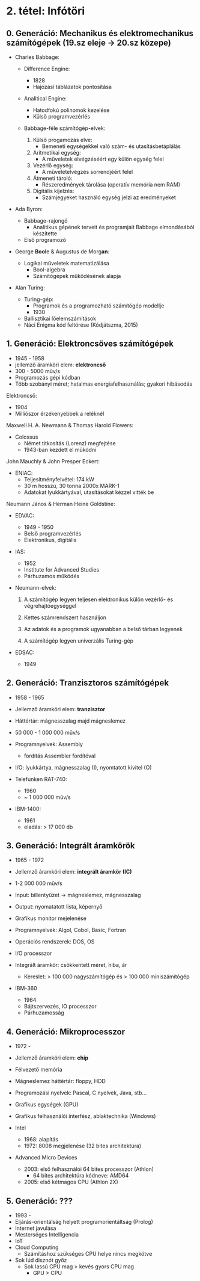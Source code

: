 # 2. tétel: Infótöri

## 0. Generáció: Mechanikus és elektromechanikus számítógépek (19.sz eleje -> 20.sz közepe)

- Charles Babbage:

  - Difference Engine:

    - 1828
    - Hajózási táblázatok pontosítása

  - Analitical Engine:

    - Hatodfokú polinomok kezelése
    - Külső programvezérlés

  - Babbage-féle számítógép-elvek:
    1. Külső progamozás elve:
       - Bemeneti egységekkel való szám- és utasításbetáplálás
    1. Aritmetikai egység:
       - A műveletek elvégzéséért egy külön egység felel
    1. Vezérlő egység:
       - A műveletelvégzés sorrendjéért felel
    1. Átmeneti tároló:
       - Részeredmények tárolása (operatív memória nem RAM)
    1. Digitális kijelzés:
       - Számjegyeket használó egység jelzi az eredményeket

- Ada Byron:

  - Babbage-rajongó
    - Analitikus gépének terveit és programjait Babbage elmondásából készítette
  - Első programozó

- George **Bool**e & Augustus de Morg**an**:

  - Logikai műveletek matematizálása
    - Bool-algebra
    - Számítógépek működésének alapja

- Alan Turing:
  - Turing-gép:
    - Programok és a programozható számítógép modellje
    - 1930
  - Ballisztikai lőelemszámítások
  - Náci Enigma kód feltörése (Kódjátszma, 2015)

## 1. Generáció: Elektroncsöves számítógépek

- 1945 - 1958
- jellemző áramköri elem: **elektroncső**
- 300 - 5000 műv/s
- Programozás gépi kódban
- Több szobányi méret; hatalmas energiafelhasználás; gyakori hibásodás

Elektroncső:

- 1904
- Milliószor érzékenyebbek a reléknél

Maxwell H. A. Newmann & Thomas Harold Flowers:

- Colossus
  - Német titkosítás (Lorenz) megfejtése
  - 1943-ban kezdett el működni

John Mauchly & John Presper Eckert:

- ENIAC:
  - Teljesítményfelvétel: 174 kW
  - 30 m hosszú, 30 tonna 2000x MARK-1
  - Adatokat lyukkártyával, utasításokat kézzel vitték be

Neumann János & Herman Heine Goldstine:

- EDVAC:
  - 1949 - 1950
  - Belső programvezérlés
  - Elektronikus, digitális
- IAS:
  - 1952
  - Institute for Advanced Studies
  - Párhuzamos működés
- Neumann-elvek:

  1. A számítógép legyen teljesen elektronikus külön vezérlő- és végrehajtóegységgel

  1. Kettes számrendszert használjon

  1. Az adatok és a programok ugyanabban a belső tárban legyenek

  1. A számítógép legyen univerzális Turing-gép

- EDSAC:
  - 1949

## 2. Generáció: Tranzisztoros számítógépek

- 1958 - 1965
- Jellemző áramköri elem: **tranzisztor**
- Háttértár: mágnesszalag majd mágneslemez
- 50 000 - 1 000 000 műv/s
- Programnyelvek: Assembly
  - fordítás Assembler fordítóval
- I/O: lyukkártya, mágnesszalag (I), nyomtatott kivitel (O)

- Telefunken RAT-740:
  - 1960
  - ~ 1 000 000 műv/s
- IBM-1400:
  - 1961
  - eladás: > 17 000 db

## 3. Generáció: Integrált áramkörök

- 1965 - 1972
- Jellemző áramköri elem: **integrált áramkör (IC)**
- 1-2 000 000 műv/s
- Input: billentyűzet -> mágneslemez, mágnesszalag
- Output: nyomatatott lista, képernyő
- Grafikus monitor mejelenése
- Programnyelvek: Algol, Cobol, Basic, Fortran
- Operációs rendszerek: DOS, OS
- I/O processzor
- Integrált áramkör: csökkentett méret, hiba, ár

  - Kereslet: > 100 000 nagyszámítógép és > 100 000 miniszámítógép

- IBM-360
  - 1964
  - Bájtszervezés, IO processzor
  - Párhuzamosság

## 4. Generáció: Mikroprocesszor

- 1972 -
- Jellemző áramköri elem: **chip**
- Félvezető memória
- Mágneslemez háttértár: floppy, HDD
- Programozási nyelvek: Pascal, C nyelvek, Java, stb...
- Grafikus egységek (GPU)
- Grafikus felhasználói interfész, ablaktechnika (Windows)

- Intel

  - 1968: alapítás
  - 1972: 8008 megjelenése (32 bites architektúra)

- Advanced Micro Devices
  - 2003: első felhasználói 64 bites processzor (Athlon)
    - 64 bites architektúra kódneve: AMD64
  - 2005: első kétmagos CPU (Athlon 2X)

## 5. Generáció: ???

- 1993 -
- Eljárás-orientálság helyett programorientáltság (Prolog)
- Internet javulása
- Mesterséges Intelligencia
- IoT
- Cloud Computing
  - Számításhoz szükséges CPU helye nincs megkötve
- Sok lúd disznót győz
  - Sok lassú CPU mag > kevés gyors CPU mag
    - GPU > CPU

